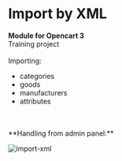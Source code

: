 # Import by XML
**Module for Opencart 3**
<br>Training project<br><br>
Importing:
 - categories
 - goods
 - manufacturers
 - attributes
<br>
<br>
**Handling from admin panel:**

![import-xml](https://user-images.githubusercontent.com/13946156/70310110-9917a700-1817-11ea-85a1-07e0d879c210.jpg)
